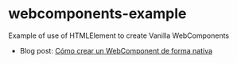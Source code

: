 # webcomponents-example
Example of use of HTMLElement to create Vanilla WebComponents

* Blog post: [Cómo crear un WebComponent de forma nativa](como-crear-webcomponent-de-forma-nativa)
